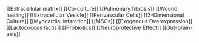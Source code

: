 [[Extracellular matrix]]
[[Co-culture]]
[[Pulmonary fibrosis]]
[[Wound healing]]
[[Extracellular Vesicle]]
[[Perivascular Cells]]
[[3-Dimensional Culture]]
[[Myocardial infarction]]
[[MSCs]]
[[Exogenous Overexpression]]
[[Lactococcus lactis]]
[[Probiotics]]
[[Neuroprotective Effect]]
[[Gut-brain-axis]]
